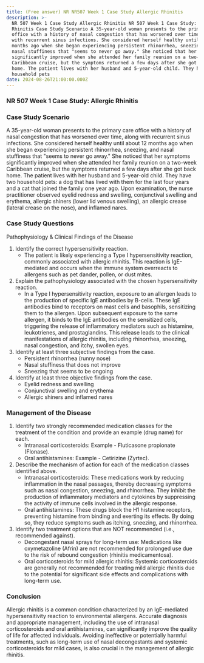 ```yaml
---
title: (Free answer) NR NR507 Week 1 Case Study Allergic Rhinitis
description: >-
  NR 507 Week 1 Case Study Allergic Rhinitis NR 507 Week 1 Case Study: Allergic
  Rhinitis Case Study Scenario A 35-year-old woman presents to the primary care
  office with a history of nasal congestion that has worsened over time, along
  with recurrent sinus infections. She considered herself healthy until about 12
  months ago when she began experiencing persistent rhinorrhea, sneezing, and
  nasal stuffiness that "seems to never go away." She noticed that her symptoms
  significantly improved when she attended her family reunion on a two-week
  Caribbean cruise, but the symptoms returned a few days after she got back
  home. The patient lives with her husband and 5-year-old child. They have two
  household pets
date: 2024-08-26T21:00:00.000Z
---
```


### NR 507 Week 1 Case Study: Allergic Rhinitis

### Case Study Scenario

A 35-year-old woman presents to the primary care office with a history of nasal congestion that has worsened over time, along with recurrent sinus infections. She considered herself healthy until about 12 months ago when she began experiencing persistent rhinorrhea, sneezing, and nasal stuffiness that "seems to never go away." She noticed that her symptoms significantly improved when she attended her family reunion on a two-week Caribbean cruise, but the symptoms returned a few days after she got back home. The patient lives with her husband and 5-year-old child. They have two household pets: a dog that has lived with them for the last four years and a cat that joined the family one year ago. Upon examination, the nurse practitioner observed eyelid redness and swelling, conjunctival swelling and erythema, allergic shiners (lower lid venous swelling), an allergic crease (lateral crease on the nose), and inflamed nares.

### Case Study Questions

Pathophysiology & Clinical Findings of the Disease

1. Identify the correct hypersensitivity reaction.
   * The patient is likely experiencing a Type I hypersensitivity reaction, commonly associated with allergic rhinitis. This reaction is IgE-mediated and occurs when the immune system overreacts to allergens such as pet dander, pollen, or dust mites.
2. Explain the pathophysiology associated with the chosen hypersensitivity reaction.
   * In a Type I hypersensitivity reaction, exposure to an allergen leads to the production of specific IgE antibodies by B-cells. These IgE antibodies bind to receptors on mast cells and basophils, sensitizing them to the allergen. Upon subsequent exposure to the same allergen, it binds to the IgE antibodies on the sensitized cells, triggering the release of inflammatory mediators such as histamine, leukotrienes, and prostaglandins. This release leads to the clinical manifestations of allergic rhinitis, including rhinorrhea, sneezing, nasal congestion, and itchy, swollen eyes.
3. Identify at least three subjective findings from the case.
   * Persistent rhinorrhea (runny nose)
   * Nasal stuffiness that does not improve
   * Sneezing that seems to be ongoing
4. Identify at least three objective findings from the case.
   * Eyelid redness and swelling
   * Conjunctival swelling and erythema
   * Allergic shiners and inflamed nares

### Management of the Disease

1. Identify two strongly recommended medication classes for the treatment of the condition and provide an example (drug name) for each.
   * Intranasal corticosteroids: Example - Fluticasone propionate (Flonase).
   * Oral antihistamines: Example - Cetirizine (Zyrtec).
2. Describe the mechanism of action for each of the medication classes identified above.
   * Intranasal corticosteroids: These medications work by reducing inflammation in the nasal passages, thereby decreasing symptoms such as nasal congestion, sneezing, and rhinorrhea. They inhibit the production of inflammatory mediators and cytokines by suppressing the activity of immune cells involved in the allergic response.
   * Oral antihistamines: These drugs block the H1 histamine receptors, preventing histamine from binding and exerting its effects. By doing so, they reduce symptoms such as itching, sneezing, and rhinorrhea.
3. Identify two treatment options that are NOT recommended (i.e., recommended against).
   * Decongestant nasal sprays for long-term use: Medications like oxymetazoline (Afrin) are not recommended for prolonged use due to the risk of rebound congestion (rhinitis medicamentosa).
   * Oral corticosteroids for mild allergic rhinitis: Systemic corticosteroids are generally not recommended for treating mild allergic rhinitis due to the potential for significant side effects and complications with long-term use.

### Conclusion

Allergic rhinitis is a common condition characterized by an IgE-mediated hypersensitivity reaction to environmental allergens. Accurate diagnosis and appropriate management, including the use of intranasal corticosteroids and oral antihistamines, can significantly improve the quality of life for affected individuals. Avoiding ineffective or potentially harmful treatments, such as long-term use of nasal decongestants and systemic corticosteroids for mild cases, is also crucial in the management of allergic rhinitis.
